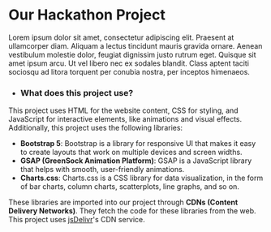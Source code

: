 <!--
⚠️⚠️ WARNING ⚠️⚠️:
This is a markdown file. Open this file in a markdown viewer.
If you are using VS Code, right-click the file name and click "Open Preview"
to view this file's contents properly.
Otherwise, open this file using https://codebeautify.org/markdown-viewer.
-->

# Our Hackathon Project
 Lorem ipsum dolor sit amet, consectetur adipiscing elit. Praesent at ullamcorper diam. Aliquam a lectus tincidunt mauris gravida ornare. Aenean vestibulum molestie dolor, feugiat dignissim justo rutrum eget. Quisque sit amet ipsum arcu. Ut vel libero nec ex sodales blandit. Class aptent taciti sociosqu ad litora torquent per conubia nostra, per inceptos himenaeos.
* ### What does this project use?
 This project uses HTML for the website content, CSS for styling, and JavaScript for interactive elements, like animations and visual effects. Additionally, this project uses the following libraries:
 * **Bootstrap 5**: Bootstrap is a library for responsive UI that makes it easy to create layouts that work on multiple devices and screen widths.
 * **GSAP (GreenSock Animation Platform)**: GSAP is a JavaScript library that helps with smooth, user-friendly animations.
 * **Charts.css**: Charts.css is a CSS library for data visualization, in the form of bar charts, column charts, scatterplots, line graphs, and so on.

These libraries are imported into our project through **CDNs (Content Delivery Networks)**. They fetch the code for these libraries from the web. This project uses [jsDelivr](https://www.jsdelivr.com/)'s CDN service.